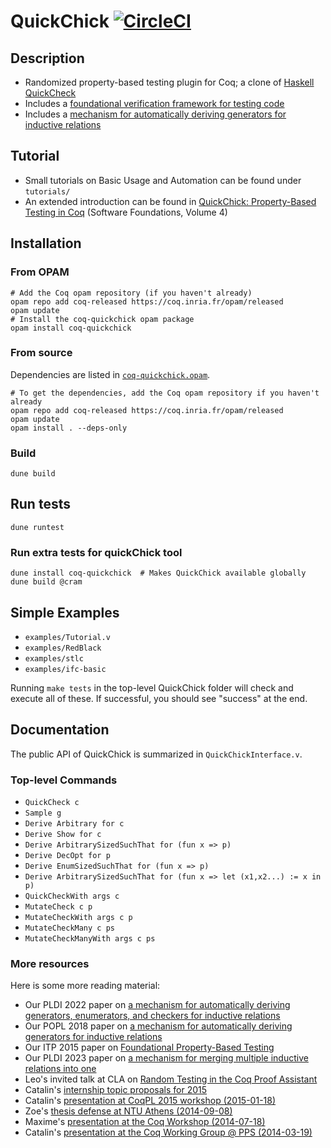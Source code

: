 QuickChick [![CircleCI](https://circleci.com/gh/QuickChick/QuickChick.svg?style=svg)](https://circleci.com/gh/QuickChick/QuickChick)
==========

## Description
 
- Randomized property-based testing plugin for Coq; a clone of [Haskell QuickCheck]
- Includes a [foundational verification framework for testing code]
- Includes a [mechanism for automatically deriving generators for inductive relations]

[Haskell QuickCheck]:
https://hackage.haskell.org/package/QuickCheck

[foundational verification framework for testing code]:
http://prosecco.gforge.inria.fr/personal/hritcu/publications/foundational-pbt.pdf

[mechanism for automatically deriving generators for inductive relations]:
https://lemonidas.github.io/pdf/GeneratingGoodGenerators.pdf

## Tutorial

- Small tutorials on Basic Usage and Automation can be found under `tutorials/`
- An extended introduction can be found in [QuickChick: Property-Based Testing in Coq][sfqc] (Software Foundations, Volume 4)

[sfqc]: https://softwarefoundations.cis.upenn.edu/qc-current/index.html

## Installation

### From OPAM

    # Add the Coq opam repository (if you haven't already)
    opam repo add coq-released https://coq.inria.fr/opam/released
    opam update
    # Install the coq-quickchick opam package
    opam install coq-quickchick

### From source

Dependencies are listed in [`coq-quickchick.opam`](./coq-quickchick.opam).

    # To get the dependencies, add the Coq opam repository if you haven't already
    opam repo add coq-released https://coq.inria.fr/opam/released
    opam update
    opam install . --deps-only

### Build

    dune build

## Run tests

    dune runtest

### Run extra tests for quickChick tool

    dune install coq-quickchick  # Makes QuickChick available globally
    dune build @cram

## Simple Examples

  - `examples/Tutorial.v`
  - `examples/RedBlack`
  - `examples/stlc`
  - `examples/ifc-basic` 

Running `make tests` in the top-level QuickChick folder will check and execute all of these.
If successful, you should see "success" at the end.

## Documentation

The public API of QuickChick is summarized in `QuickChickInterface.v`.

### Top-level Commands

- `QuickCheck c`
- `Sample g`
- `Derive Arbitrary for c`
- `Derive Show for c`
- `Derive ArbitrarySizedSuchThat for (fun x => p)`
- `Derive DecOpt for p`
- `Derive EnumSizedSuchThat for (fun x => p)`
- `Derive ArbitrarySizedSuchThat for (fun x => let (x1,x2...) := x in p)`
- `QuickCheckWith args c`
- `MutateCheck c p`
- `MutateCheckWith args c p`
- `MutateCheckMany c ps`
- `MutateCheckManyWith args c ps`

### More resources

Here is some more reading material:
  - Our PLDI 2022 paper on [a mechanism for automatically deriving generators, enumerators, and checkers for inductive relations](https://lemonidas.github.io/pdf/ComputingCorrectly.pdf)
  - Our POPL 2018 paper on [a mechanism for automatically deriving generators for inductive relations](https://lemonidas.github.io/pdf/GeneratingGoodGenerators.pdf)
  - Our ITP 2015 paper on [Foundational Property-Based Testing](http://prosecco.gforge.inria.fr/personal/hritcu/publications/foundational-pbt.pdf)
  - Our PLDI 2023 paper on [a mechanism for merging multiple inductive relations into one](https://lemonidas.github.io/pdf/MergingInductiveRelations.pdf)
  - Leo's invited talk at CLA on [Random Testing in the Coq Proof Assistant](https://lemonidas.github.io/pdf/InvitedCLA.pdf)
  - Catalin's [internship topic proposals for 2015](http://prosecco.gforge.inria.fr/personal/hritcu/students/topics/2015/quick-chick.pdf)
  - Catalin's [presentation at CoqPL 2015 workshop (2015-01-18)](http://prosecco.gforge.inria.fr/personal/hritcu/talks/QuickChick-Verified-Testing-CoqPL.pdf)
  - Zoe's [thesis defense at NTU Athens (2014-09-08)](http://prosecco.gforge.inria.fr/personal/hritcu/talks/zoe-defense.pdf)
  - Maxime's [presentation at the Coq Workshop (2014-07-18)](http://prosecco.gforge.inria.fr/personal/hritcu/talks/QuickChick-Coq.pdf)
  - Catalin's [presentation at the Coq Working Group @ PPS (2014-03-19)](http://prosecco.gforge.inria.fr/personal/hritcu/talks/QuickChick-PPS.pdf)
